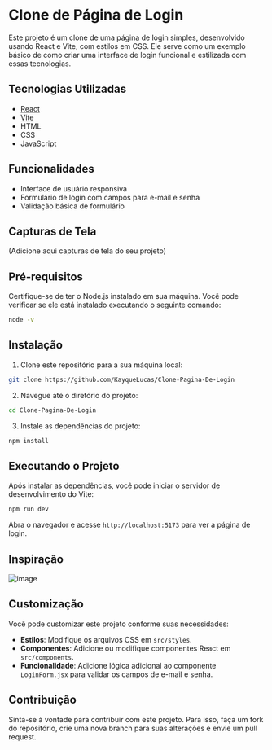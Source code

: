 # Clone de Página de Login

Este projeto é um clone de uma página de login simples, desenvolvido usando React e Vite, com estilos em CSS. Ele serve como um exemplo básico de como criar uma interface de login funcional e estilizada com essas tecnologias.

## Tecnologias Utilizadas

- [React](https://reactjs.org/)
- [Vite](https://vitejs.dev/)
- HTML
- CSS
- JavaScript

## Funcionalidades

- Interface de usuário responsiva
- Formulário de login com campos para e-mail e senha
- Validação básica de formulário

## Capturas de Tela

(Adicione aqui capturas de tela do seu projeto)

## Pré-requisitos

Certifique-se de ter o Node.js instalado em sua máquina. Você pode verificar se ele está instalado executando o seguinte comando:

```sh
node -v
```

## Instalação

1. Clone este repositório para a sua máquina local:

```sh
git clone https://github.com/KayqueLucas/Clone-Pagina-De-Login
```

2. Navegue até o diretório do projeto:

```sh
cd Clone-Pagina-De-Login
```

3. Instale as dependências do projeto:

```sh
npm install
```

## Executando o Projeto

Após instalar as dependências, você pode iniciar o servidor de desenvolvimento do Vite:

```sh
npm run dev
```

Abra o navegador e acesse `http://localhost:5173` para ver a página de login.

## Inspiração

![image](https://github.com/KayqueLucas/Clone-Pagina-De-Login/assets/112138080/dd0cc333-d8b1-4d1d-a16e-12855e5bed98)


## Customização

Você pode customizar este projeto conforme suas necessidades:

- **Estilos**: Modifique os arquivos CSS em `src/styles`.
- **Componentes**: Adicione ou modifique componentes React em `src/components`.
- **Funcionalidade**: Adicione lógica adicional ao componente `LoginForm.jsx` para validar os campos de e-mail e senha.

## Contribuição

Sinta-se à vontade para contribuir com este projeto. Para isso, faça um fork do repositório, crie uma nova branch para suas alterações e envie um pull request.
